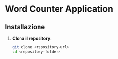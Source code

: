 # Word Counter Application

## Installazione

1. **Clona il repository**:
   ```bash
   git clone <repository-url>
   cd <repository-folder>
